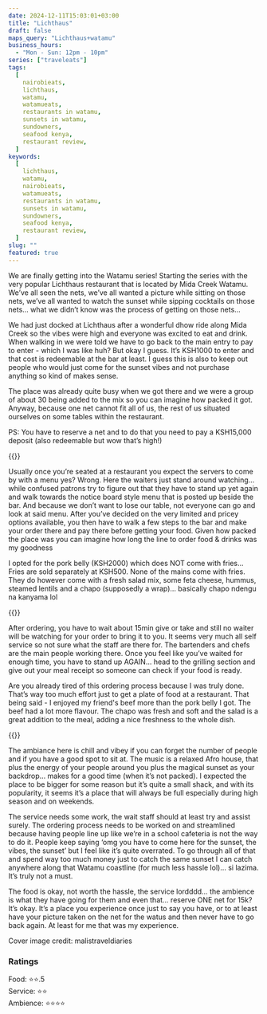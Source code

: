 ```yaml
---
date: 2024-12-11T15:03:01+03:00
title: "Lichthaus"
draft: false
maps_query: "Lichthaus+watamu"
business_hours:
  - "Mon - Sun: 12pm - 10pm"
series: ["traveleats"]
tags:
  [
    nairobieats,
    lichthaus,
    watamu,
    watamueats,
    restaurants in watamu,
    sunsets in watamu,
    sundowners,
    seafood kenya,
    restaurant review,
  ]
keywords:
  [
    lichthaus,
    watamu,
    nairobieats,
    watamueats,
    restaurants in watamu,
    sunsets in watamu,
    sundowners,
    seafood kenya,
    restaurant review,
  ]
slug: ""
featured: true
---
```


We are finally getting into the Watamu series! Starting the series with the very popular Lichthaus restaurant that is located by Mida Creek Watamu. We’ve all seen the nets, we’ve all wanted a picture while sitting on those nets, we’ve all wanted to watch the sunset while sipping cocktails on those nets… what we didn’t know was the process of getting on those nets…

We had just docked at Lichthaus after a wonderful dhow ride along Mida Creek so the vibes were high and everyone was excited to eat and drink. When walking in we were told we have to go back to the main entry to pay to enter - which I was like huh? But okay I guess. It’s KSH1000 to enter and that cost is redeemable at the bar at least. I guess this is also to keep out people who would just come for the sunset vibes and not purchase anything so kind of makes sense.

The place was already quite busy when we got there and we were a group of about 30 being added to the mix so you can imagine how packed it got. Anyway, because one net cannot fit all of us, the rest of us situated ourselves on some tables within the restaurant.

PS: You have to reserve a net and to do that you need to pay a KSH15,000 deposit (also redeemable but wow that’s high!)

{{<image-gallery key="lichthaus" titles="lichthaus-12 lichthaus-06 lichthaus-07 lichthaus-01">}}

Usually once you’re seated at a restaurant you expect the servers to come by with a menu yes? Wrong. Here the waiters just stand around watching… while confused patrons try to figure out that they have to stand up yet again and walk towards the notice board style menu that is posted up beside the bar. And because we don’t want to lose our table, not everyone can go and look at said menu. After you’ve decided on the very limited and pricey options available, you then have to walk a few steps to the bar and make your order there and pay there before getting your food. Given how packed the place was you can imagine how long the line to order food & drinks was my goodness

I opted for the pork belly (KSH2000) which does NOT come with fries… Fries are sold separately at KSH500. None of the mains come with fries. They do however come with a fresh salad mix, some feta cheese, hummus, steamed lentils and a chapo (supposedly a wrap)… basically chapo ndengu na kanyama lol

{{<image-gallery key="lichthaus" titles="lichthaus-02 lichthaus-03 lichthaus-04 lichthaus-05">}}

After ordering, you have to wait about 15min give or take and still no waiter will be watching for your order to bring it to you. It seems very much all self service so not sure what the staff are there for. The bartenders and chefs are the main people working there. Once you feel like you’ve waited for enough time, you have to stand up AGAIN… head to the grilling section and give out your meal receipt so someone can check if your food is ready.

Are you already tired of this ordering process because I was truly done. That’s way too much effort just to get a plate of food at a restaurant. That being said - I enjoyed my friend's beef more than the pork belly I got. The beef had a lot more flavour. The chapo was fresh and soft and the salad is a great addition to the meal, adding a nice freshness to the whole dish.

{{<image-gallery key="lichthaus" titles="lichthaus-08 lichthaus-09 lichthaus-10 lichthaus-11">}}

The ambiance here is chill and vibey if you can forget the number of people and if you have a good spot to sit at. The music is a relaxed Afro house, that plus the energy of your people around you plus the magical sunset as your backdrop… makes for a good time (when it’s not packed). I expected the place to be bigger for some reason but it’s quite a small shack, and with its popularity, it seems it’s a place that will always be full especially during high season and on weekends.

The service needs some work, the wait staff should at least try and assist surely. The ordering process needs to be worked on and streamlined because having people line up like we’re in a school cafeteria is not the way to do it. People keep saying ‘omg you have to come here for the sunset, the vibes, the sunset’ but I feel like it’s quite overrated. To go through all of that and spend way too much money just to catch the same sunset I can catch anywhere along that Watamu coastline (for much less hassle lol)… si lazima. It’s truly not a must.

The food is okay, not worth the hassle, the service lordddd… the ambience is what they have going for them and even that… reserve ONE net for 15k? It’s okay. It’s a place you experience once just to say you have, or to at least have your picture taken on the net for the watus and then never have to go back again. At least for me that was my experience.

Cover image credit: malistraveldiaries

### Ratings

Food: ⭐️⭐️.5<br>
Service: ⭐️️⭐️<br>
Ambience: ⭐⭐️⭐️⭐️<br>
